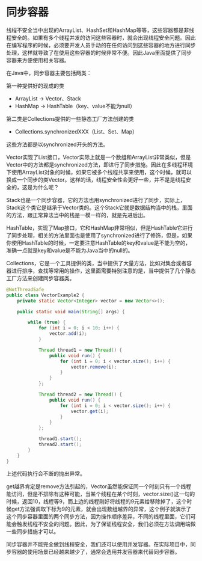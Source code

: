 # 同步容器

线程不安全当中出现的ArrayList、HashSet和HashMap等等，这些容器都是非线程安全的。如果有多个线程并发的访问这些容器时，就会出现线程安全问题。因此在编写程序的时候，必须要开发人员手动的在任何访问到这些容器的地方进行同步处理，这样就导致了在使用这些容器的时候非常不便。因此Java里面提供了同步容器来方便使用相关容器。

在Java中，同步容器主要包括两类：

第一种提供好的现成的类

- ArrayList -> Vector、Stack 
- HashMap -> HashTable（key、value不能为null）

第二类是Collections提供的一些静态工厂方法创建的类

- Collections.synchronizedXXX（List、Set、Map）

这些方法都是以synchronized开头的方法。

Vector实现了List接口，Vector实际上就是一个数组和ArrayList非常类似，但是Vector中的方法都是synchronized方法，即进行了同步措施。因此在多线程环境下使用ArrayList对象的时候，如果它被多个线程共享来使用，这个时候，就可以换成一个同步的类Vector。这样的话，线程安全性会更好一些，并不是是线程安全的，这是为什么呢？

Stack也是一个同步容器，它的方法也用synchronized进行了同步，实际上，Stack这个类它是继承于Vector类的。这个Stack它就是数据结构当中的栈，里面的方法，跟正常算法当中的栈是一模一样的，就是先进后出。

HashTable，实现了Map接口，它和HashMap非常相似，但是HashTable它进行了同步处理，相关的方法里面也是使用了synchronized进行了修饰，但是，如果你使用HashTable的时候，一定要注意HashTable的key和value是不能为空的，准确一点就是key和value是不能为Java当中的null的。

Collections，它是一个工具提供的类，当中提供了大量方法，比如对集合或者容器进行排序，查找等常用的操作，这里面需要特别注意的是，当中提供了几个静态工厂方法来创建同步容器类。

```java
@NotThreadSafe
public class VectorExample2 {
    private static Vector<Integer> vector = new Vector<>();

    public static void main(String[] args) {

        while (true) {
            for (int i = 0; i < 10; i++) {
                vector.add(i);
            }

            Thread thread1 = new Thread() {
                public void run() {
                    for (int i = 0; i < vector.size(); i++) {
                        vector.remove(i);
                    }
                }
            };

            Thread thread2 = new Thread() {
                public void run() {
                    for (int i = 0; i < vector.size(); i++) {
                        vector.get(i);
                    }
                }
            };

            thread1.start();
            thread2.start();
        }
    }
}
```

上述代码执行会不断的抛出异常。

get越界肯定是remove方法引起的，Vector虽然能保证同一个时刻只有一个线程能访问，但是不排除有这种可能，当某个线程在某个时刻，vector.size()这一句的时候，返回10，线程等9，而上边的线程刚好将线程的9元素给移除掉了，这个时候get方法强调取下标为9的元素，就会出现数组越界的异常，这个例子就演示了这个同步容器里面的两个同步方法，因为操作顺序差异，不同的线程里面，它们可能会触发线程不安全的问题。因此，为了保证线程安全，我们必须在方法调用端做一些同步措施才可以。

同步容器并不能完全做到线程安全，我们还可以使用并发容器。在实际项目中，同步容器的使用场景已经越来越少了，通常会选用并发容器来代替同步容器。